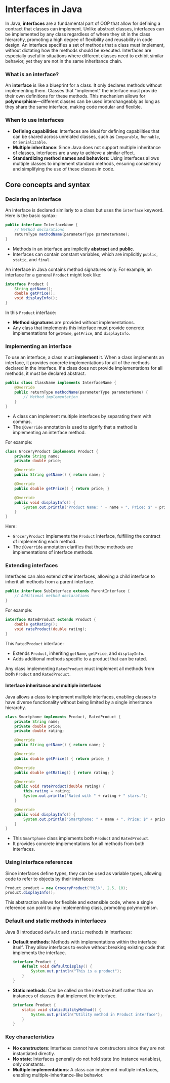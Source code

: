 # Interfaces in Java

In Java, **interfaces** are a fundamental part of OOP that allow for defining a contract that classes can implement. Unlike abstract classes, interfaces can be implemented by any class regardless of where they sit in the class hierarchy, promoting a high degree of flexibility and reusability in code design. An interface specifies a set of methods that a class must implement, without dictating how the methods should be executed. Interfaces are especially useful in situations where different classes need to exhibit similar behavior, yet they are not in the same inheritance chain.

### What is an interface?
An **interface** is like a blueprint for a class. It only declares methods without implementing them. Classes that "implement" the interface must provide their own definitions for these methods. This mechanism allows for **polymorphism**—different classes can be used interchangeably as long as they share the same interface, making code modular and flexible.

### When to use interfaces
- **Defining capabilities**: Interfaces are ideal for defining capabilities that can be shared across unrelated classes, such as `Comparable`, `Runnable`, or `Serializable`.
- **Multiple inheritance**: Since Java does not support multiple inheritance of classes, interfaces are a way to achieve a similar effect.
- **Standardizing method names and behaviors**: Using interfaces allows multiple classes to implement standard methods, ensuring consistency and simplifying the use of these classes in code.


## Core concepts and syntax

### Declaring an interface
An interface is declared similarly to a class but uses the `interface` keyword. Here is the basic syntax:
```java
public interface InterfaceName {
    // Method declarations
    returnType methodName(parameterType parameterName);
}
```
- Methods in an interface are implicitly **abstract** and **public**.
- Interfaces can contain constant variables, which are implicitly `public`, `static`, and `final`.

An interface in Java contains method signatures only. For example, an interface for a general `Product` might look like:
```java
interface Product {
    String getName();
    double getPrice();
    void displayInfo();
}
```

In this `Product` interface:
- **Method signatures** are provided without implementations.
- Any class that implements this interface must provide concrete implementations for `getName`, `getPrice`, and `displayInfo`.

### Implementing an interface
To use an interface, a class must **implement** it. When a class implements an interface, it provides concrete implementations for all of the methods declared in the interface. If a class does not provide implementations for all methods, it must be declared abstract.
```java
public class ClassName implements InterfaceName {
    @Override
    public returnType methodName(parameterType parameterName) {
        // Method implementation
    }
}
```
- A class can implement multiple interfaces by separating them with commas.
- The `@Override` annotation is used to signify that a method is implementing an interface method.

For example:
```java
class GroceryProduct implements Product {
    private String name;
    private double price;

    @Override
    public String getName() { return name; }

    @Override
    public double getPrice() { return price; }

    @Override
    public void displayInfo() {
        System.out.println("Product Name: " + name + ", Price: $" + price);
    }
}
```

Here:
- `GroceryProduct` implements the `Product` interface, fulfilling the contract of implementing each method.
- The `@Override` annotation clarifies that these methods are implementations of interface methods.

### Extending interfaces
Interfaces can also extend other interfaces, allowing a child interface to inherit all methods from a parent interface.
```java
public interface SubInterface extends ParentInterface {
    // Additional method declarations
}
```

For example:
```java
interface RatedProduct extends Product {
    double getRating();
    void rateProduct(double rating);
}
```

This `RatedProduct` interface:
- Extends `Product`, inheriting `getName`, `getPrice`, and `displayInfo`.
- Adds additional methods specific to a product that can be rated.

Any class implementing `RatedProduct` must implement all methods from both `Product` and `RatedProduct`.

#### Interface inheritance and multiple interfaces
Java allows a class to implement multiple interfaces, enabling classes to have diverse functionality without being limited by a single inheritance hierarchy.
```java
class Smartphone implements Product, RatedProduct {
    private String name;
    private double price;
    private double rating;

    @Override
    public String getName() { return name; }

    @Override
    public double getPrice() { return price; }

    @Override
    public double getRating() { return rating; }

    @Override
    public void rateProduct(double rating) {
        this.rating = rating;
        System.out.println("Rated with " + rating + " stars.");
    }

    @Override
    public void displayInfo() {
        System.out.println("Smartphone: " + name + ", Price: $" + price + ", Rating: " + rating + " stars.");
    }
}
```
- This `Smartphone` class implements both `Product` and `RatedProduct`.
- It provides concrete implementations for all methods from both interfaces.

### Using interface references
Since interfaces define types, they can be used as variable types, allowing code to refer to objects by their interfaces:
```java
Product product = new GroceryProduct("Milk", 2.5, 10);
product.displayInfo();
```

This abstraction allows for flexible and extensible code, where a single reference can point to any implementing class, promoting polymorphism.

### Default and static methods in interfaces
Java 8 introduced `default` and `static` methods in interfaces:
- **Default methods**: Methods with implementations within the interface itself. They allow interfaces to evolve without breaking existing code that implements the interface.
    ```java
    interface Product {
        default void defaultDisplay() {
            System.out.println("This is a product");
        }
    }
    ```
- **Static methods**: Can be called on the interface itself rather than on instances of classes that implement the interface.
    ```java
    interface Product {
        static void staticUtilityMethod() {
            System.out.println("Utility method in Product interface");
        }
    }
    ```


### Key characteristics
- **No constructors**: Interfaces cannot have constructors since they are not instantiated directly.
- **No state**: Interfaces generally do not hold state (no instance variables), only constants.
- **Multiple implementations**: A class can implement multiple interfaces, enabling multiple-inheritance-like behavior.